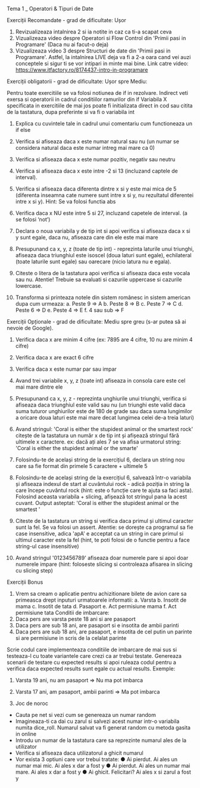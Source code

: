 Tema 1 _ Operatori & Tipuri de Date

Exerciții Recomandate - grad de dificultate: Ușor
1. Revizualizeaza intalnirea 2 si ia notite in caz ca ti-a scapat ceva
2. Vizualizeaza video despre Operatori si Flow Control din 'Primii pasi in Programare'
(Daca nu ai facut-o deja)
3. Vizualizeaza video 3 despre Structuri de date din 'Primii pasi in Programare'. Astfel, la
intalnirea LIVE deja va fi a 2-a oara cand vei auzi conceptele si sigur ti se vor intipari in
minte mai bine. Link catre video: https://www.itfactory.ro/8174437-intro-in-programare

Exerciții obligatorii - grad de dificultate: Ușor spre
Mediu:

Pentru toate exercitiile se va folosi notiunea de if in rezolvare. Indirect veti exersa si operatorii in
cadrul conditiilor ramurilor din if
Variabila X specificata in exercitiile de mai jos poate fi initializata direct in cod sau citita de la
tastatura, dupa preferinte si va fi o variabila int
1. Explica cu cuvintele tale in cadrul unui comentariu cum functioneaza un if else
2. Verifica si afiseaza daca x este numar natural sau nu (un numar se considera natural
daca este numar intreg mai mare ca 0)
3. Verifica si afiseaza daca x este numar pozitiv, negativ sau neutru
4. Verifica si afiseaza daca x este intre -2 si 13 (incluzand captele de interval).
5. Verifica si afiseaza daca diferenta dintre x si y este mai mica de 5 (diferenta inseamna
cate numere sunt intre x si y, nu rezultatul diferentei intre x si y). Hint: Se va folosi functia
abs
6. Verifica daca x NU este intre 5 si 27, incluzand capetele de interval. (a se folosi ‘not’)
7. Declara o noua variabila y de tip int si apoi verifica si afiseaza daca x si y sunt egale,
daca nu, afiseaza care din ele este mai mare

8. Presupunand ca x, y, z (toate de tip int) - reprezinta laturile unui triunghi, afiseaza daca
triunghiul este isoscel (doua laturi sunt egale), echilateral (toate laturile sunt egale) sau
oarecare (nicio latura nu e egala).
9. Citeste o litera de la tastatura apoi verifica si afiseaza daca este vocala sau nu. Atentie!
Trebuie sa evaluati si cazurile uppercase si cazurile lowercase.
10. Transforma si printeaza notele din sistem românesc in sistem american dupa cum
urmeaza:
a. Peste 9 => A
b. Peste 8 => B
c. Peste 7 => C
d. Peste 6 => D
e. Peste 4 => E
f. 4 sau sub => F

Exerciții Opționale - grad de dificultate: Mediu spre
greu (s-ar putea să ai nevoie de Google).
1. Verifica daca x are minim 4 cifre (ex: 7895 are 4 cifre, 10 nu are minim 4 cifre)
2. Verifica daca x are exact 6 cifre
3. Verifica daca x este numar par sau impar
4. Avand trei variabile x, y, z (toate int) afiseaza in consola care este cel mai mare dintre
ele
5. Presupunand ca x, y, z - reprezinta unghiurile unui triunghi, verifica si afiseaza daca
triunghiul este valid sau nu (un triunghi este valid daca suma tuturor unghiurilor este de
180 de grade sau daca suma lungimilor a oricare doua laturi este mai mare decat
lungimea celei de-a treia laturi)
6. Avand stringul: 'Coral is either the stupidest animal or the smartest rock' citește de
la tastatura un număr x de tip int și afișează stringul fără ultimele x caractere. ex: dacă
ați ales 7 se va afisa urmatorul string: 'Coral is either the stupidest animal or the
smarte'
7. Folosindu-te de același string de la exercițiul 6, declara un string nou care sa fie format
din primele 5 caractere + ultimele 5

8. Folosindu-te de același string de la exercițiul 6, salvează într-o variabila și afiseaza
indexul de start al cuvântului rock - adică poziția in string la care începe cuvântul rock
(hint: este o funcție care te ajuta sa faci asta). Folosind aceasta variabila + slicing,
afișează tot stringul pana la acest cuvant. Output asteptat: 'Coral is either the stupidest
animal or the smartest '
9. Citeste de la tastatura un string si verifica daca primul și ultimul caracter sunt la fel. Se
va folosi un assert. Atentie: se dorește ca programul sa fie case insensitive, adica 'apA'
e acceptat ca un string in care primul si ultimul caracter este la fel (hint, te poti folosi de o
functie pentru a face string-ul case insensitive)
10. Avand stringul '0123456789' afiseaza doar numerele pare si apoi doar numerele impare
(hint: foloseste slicing si controleaza afisarea in slicing cu slicing step)

Exerciții Bonus
1. Vrem sa cream o aplicatie pentru achizitionare bilete de avion care sa primeasca drept
inputuri urmatoarele informatii:
a. Varsta
b. Insotit de mama
c. Insotit de tata
d. Pasaport
e. Act permisiune mama
f. Act permisiune tata
Conditii de imbarcare:
1. Daca pers are varsta peste 18 ani si are pasaport
2. Daca pers are sub 18 ani, are pasaport si e insotita de ambii parinti
3. Daca pers are sub 18 ani, are pasaport, e insotita de cel putin un parinte
si are permisiune in scris de la celalat parinte

Scrie codul care implementeaza conditiile de imbarcare de mai sus si testeaza-l cu toate
variantele care crezi ca ar trebui testate. Genereaza scenarii de testare cu expected results si
apoi ruleaza codul pentru a verifica daca expected results sunt egale cu actual results.
Exemple:
1. Varsta 19 ani, nu am pasaport => Nu ma pot imbarca
2. Varsta 17 ani, am pasaport, ambii parinti => Ma pot imbarca

2. Joc de noroc
- Cauta pe net si vezi cum se genereaza un numar random
- Imagineaza-ti ca dai cu zarul si salvezi acest numar intr-o variabila numita dice_roll.
Numarul salvat va fi generat random cu metoda gasita in online
- Introdu un numar de la tastatura care sa reprezinte numarul ales de la utilizator
- Verifica si afiseaza daca utilizatorul a ghicit numarul
- Vor exista 3 optiuni care vor trebui tratate:
● Ai pierdut. Ai ales un numar mai mic. Ai ales x dar a fost y
● Ai pierdut. Ai ales un numar mai mare. Ai ales x dar a fost y
● Ai ghicit. Felicitari? Ai ales x si zarul a fost y